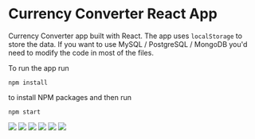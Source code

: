 # Currency Converter React App

Currency Converter app built with React. The app uses `localStorage` to store the data. If you want to use MySQL / PostgreSQL / MongoDB you'd need to modify the code in most of the files.

To run the app run

`npm install`

to install NPM packages and then run

`npm start`

<img src="https://i.imgur.com/R0twJkC.jpg" />
<img src="https://i.imgur.com/1HZGo5j.jpg" />
<img src="https://i.imgur.com/sfI4LWV.jpg" />
<img src="https://i.imgur.com/R0twJkC.jpg" />
<img src="https://i.imgur.com/Dqgfh7d.jpg" />
<img src="https://i.imgur.com/e9ISFZF.jpg" />